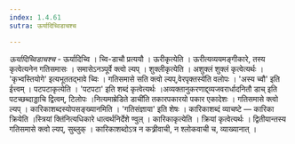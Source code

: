 ```yaml
---
index: 1.4.61
sutra: ऊर्यादिच्विडाचश्च

---
```

_ऊर्यादिच्विडाचश्च_ - ऊर्यादिच्वि । च्वि-डाचौ प्रत्ययौ । ऊरीकृत्येति । ऊरीत्यव्ययमङ्गीकारे, तस्य कृत्वेत्यनेन गतिसमासः । समासेऽनञ्पूर्वे क्त्वो ल्यप् । शुक्लीकृत्येति । अशुक्लं शुक्लं कृत्वेत्यर्थः । 'कृभ्वस्तियोगे' इत्यभूततद्भावे च्विः । गतिसमासे सति क्त्वो ल्यप्,वेरपृक्तस्ये॑ति वलोपः । 'अस्य च्वौ' इति ईत्त्वम् । पटपटाकृत्येति । 'पटपटा' इति शब्दं कृत्वेत्यर्थः ।अव्यक्तानुकरणाद्द्व्यजवरार्धादनितौ डाच् इति पटच्छब्दाड्डाचि द्वित्वम्, टिलोपः ।नित्यमाम्रेडिते डाची॑ति तकारपकारयो पकार एकादेशः । गतिसमासे क्त्वो ल्यप् । कारिकाशब्दस्योपसङ्ख्यानमिति । 'गतिसंज्ञाया' इति शेषः । कारिकाशब्दं व्याचष्टे — कारिका क्रियेति ।स्त्रियां क्ति॑नित्यधिकारे धात्वर्थनिर्देशे ण्वुल् । कारिकाकृत्येति । क्रियां कृत्वेत्यर्थः । द्वितीयान्तस्य गतिसमासे क्त्वो ल्यप्, सुब्लुक् । कारिकाशब्दोऽत्र न कत्र्रीवाची, न श्लोकवाची च, व्याख्यानात् ।